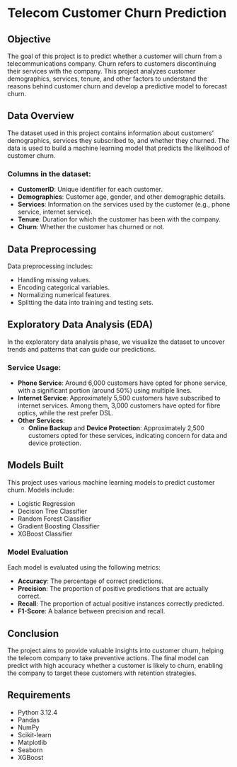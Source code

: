 # Telecom Customer Churn Prediction

## Objective
The goal of this project is to predict whether a customer will churn from a telecommunications company. Churn refers to customers discontinuing their services with the company. This project analyzes customer demographics, services, tenure, and other factors to understand the reasons behind customer churn and develop a predictive model to forecast churn.

## Data Overview
The dataset used in this project contains information about customers' demographics, services they subscribed to, and whether they churned. The data is used to build a machine learning model that predicts the likelihood of customer churn.

### Columns in the dataset:
- **CustomerID**: Unique identifier for each customer.
- **Demographics**: Customer age, gender, and other demographic details.
- **Services**: Information on the services used by the customer (e.g., phone service, internet service).
- **Tenure**: Duration for which the customer has been with the company.
- **Churn**: Whether the customer has churned or not.

## Data Preprocessing
Data preprocessing includes:
- Handling missing values.
- Encoding categorical variables.
- Normalizing numerical features.
- Splitting the data into training and testing sets.

## Exploratory Data Analysis (EDA)
In the exploratory data analysis phase, we visualize the dataset to uncover trends and patterns that can guide our predictions.

### Service Usage:
- **Phone Service**: Around 6,000 customers have opted for phone service, with a significant portion (around 50%) using multiple lines.
- **Internet Service**: Approximately 5,500 customers have subscribed to internet services. Among them, 3,000 customers have opted for fibre optics, while the rest prefer DSL.
- **Other Services**: 
  - **Online Backup** and **Device Protection**: Approximately 2,500 customers opted for these services, indicating concern for data and device protection.

## Models Built
This project uses various machine learning models to predict customer churn. Models include:
- Logistic Regression
- Decision Tree Classifier
- Random Forest Classifier
- Gradient Boosting Classifier
- XGBoost Classifier

### Model Evaluation
Each model is evaluated using the following metrics:
- **Accuracy**: The percentage of correct predictions.
- **Precision**: The proportion of positive predictions that are actually correct.
- **Recall**: The proportion of actual positive instances correctly predicted.
- **F1-Score**: A balance between precision and recall.

## Conclusion
The project aims to provide valuable insights into customer churn, helping the telecom company to take preventive actions. The final model can predict with high accuracy whether a customer is likely to churn, enabling the company to target these customers with retention strategies.

## Requirements
- Python 3.12.4
- Pandas
- NumPy
- Scikit-learn
- Matplotlib
- Seaborn
- XGBoost


